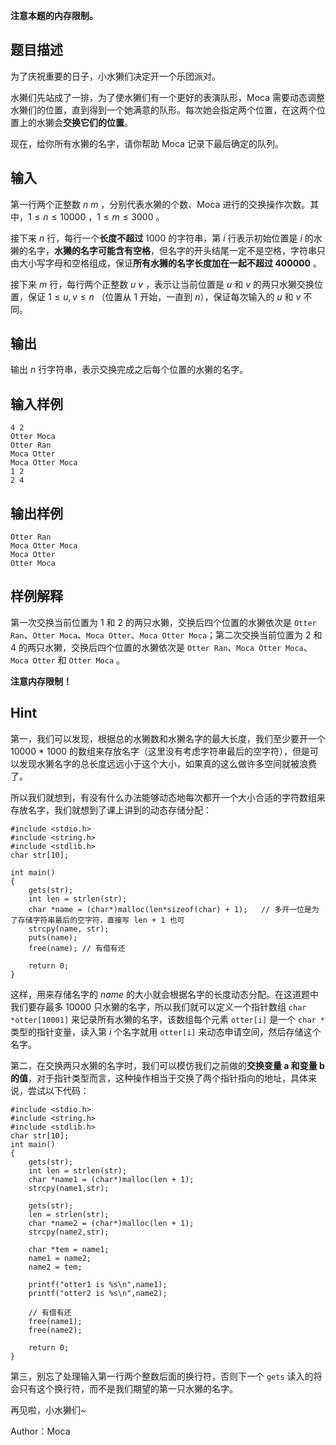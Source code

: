 **注意本题的内存限制。**
## 题目描述
为了庆祝重要的日子，小水獭们决定开一个乐团派对。

水獭们先站成了一排，为了使水獭们有一个更好的表演队形，Moca 需要动态调整水獭们的位置，直到得到一个她满意的队形。每次她会指定两个位置，在这两个位置上的水獭会**交换它们的位置**。

现在，给你所有水獭的名字，请你帮助 Moca 记录下最后确定的队列。
## 输入
第一行两个正整数 $n\ m$ ，分别代表水獭的个数、Moca 进行的交换操作次数。其中，$1 \le n \le 10000$ ，$1\le m \le3000$ 。

接下来 $n$ 行，每行一个**长度不超过** $1000$ 的字符串，第 $i$ 行表示初始位置是 $i$ 的水獭的名字，**水獭的名字可能含有空格**，但名字的开头结尾一定不是空格，字符串只由大小写字母和空格组成，保证**所有水獭的名字长度加在一起不超过 $400000$** 。

接下来 $m$ 行，每行两个正整数 $u\ v$ ，表示让当前位置是 $u$ 和 $v$ 的两只水獭交换位置，保证 $1 \le u,v\le n$ （位置从 1 开始，一直到 $n$），保证每次输入的 $u$ 和 $v$ 不同。
## 输出
输出 $n$ 行字符串，表示交换完成之后每个位置的水獭的名字。
## 输入样例
    4 2
    Otter Moca
    Otter Ran
    Moca Otter
    Moca Otter Moca
    1 2
    2 4
## 输出样例
    Otter Ran
    Moca Otter Moca
    Moca Otter
    Otter Moca
## 样例解释
第一次交换当前位置为 $1$ 和 $2$ 的两只水獭，交换后四个位置的水獭依次是 `Otter Ran`、`Otter Moca`、`Moca Otter`、`Moca Otter Moca`；第二次交换当前位置为 $2$ 和 $4$ 的两只水獭，交换后四个位置的水獭依次是 `Otter Ran`、`Moca Otter Moca`、`Moca Otter` 和 `Otter Moca` 。

**注意内存限制！**

## Hint
第一，我们可以发现，根据总的水獭数和水獭名字的最大长度，我们至少要开一个 $10000$ * $1000$ 的数组来存放名字（这里没有考虑字符串最后的空字符），但是可以发现水獭名字的总长度远远小于这个大小，如果真的这么做许多空间就被浪费了。

所以我们就想到，有没有什么办法能够动态地每次都开一个大小合适的字符数组来存放名字，我们就想到了课上讲到的动态存储分配：

    #include <stdio.h>
    #include <string.h>
    #include <stdlib.h>
    char str[10];

    int main()
    {
        gets(str);
        int len = strlen(str);
        char *name = (char*)malloc(len*sizeof(char) + 1);	// 多开一位是为了存储字符串最后的空字符，直接写 len + 1 也可
        strcpy(name, str);
        puts(name);
        free(name); // 有借有还
    
        return 0; 
    }

这样，用来存储名字的 $name$ 的大小就会根据名字的长度动态分配。在这道题中我们要存最多 $10000$ 只水獭的名字，所以我们就可以定义一个指针数组 `char *otter[10001]` 来记录所有水獭的名字，该数组每个元素 `otter[i]` 是一个 `char *` 类型的指针变量，读入第 $i$ 个名字就用 `otter[i]` 来动态申请空间，然后存储这个名字。



第二，在交换两只水獭的名字时，我们可以模仿我们之前做的**交换变量 a 和变量 b 的值**，对于指针类型而言，这种操作相当于交换了两个指针指向的地址，具体来说，尝试以下代码：

    #include <stdio.h>
    #include <string.h>
    #include <stdlib.h>
    char str[10];
    int main()
    {
        gets(str);
        int len = strlen(str);
        char *name1 = (char*)malloc(len + 1);
        strcpy(name1,str);
    
        gets(str);
        len = strlen(str);
        char *name2 = (char*)malloc(len + 1);
        strcpy(name2,str);
    
        char *tem = name1;
        name1 = name2;
        name2 = tem;
    
        printf("otter1 is %s\n",name1);
        printf("otter2 is %s\n",name2);

        // 有借有还
        free(name1);
        free(name2);
    
        return 0;
    }

第三，别忘了处理输入第一行两个整数后面的换行符，否则下一个 `gets` 读入的将会只有这个换行符，而不是我们期望的第一只水獭的名字。

再见啦，小水獭们~

Author：Moca